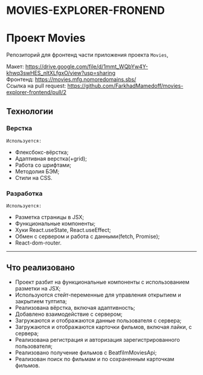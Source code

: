 MOVIES-EXPLORER-FRONEND
====

# Проект Movies

Репозиторий для фронтенд части приложения проекта `Movies`, 

Макет: https://drive.google.com/file/d/1mmt_WQbYw4Y-khwq3swHES_nltXLfgxO/view?usp=sharing   
Фронтенд: https://movies.mfg.nomoredomains.sbs/  
Ссылка на pull request: https://github.com/FarkhadMamedoff/movies-explorer-frontend/pull/2  

## Технологии
### Верстка
    Используется:
- Флексбокс-вёрстка;
- Адаптивная верстка(+grid);
- Работа со шрифтами;
- Методолия БЭМ;
- Стили на CSS.
### Разработка
    Используется:
- Разметка страницы в JSX;
- Функциональные компоненты;
- Хуки React.useState, React.useEffect;
- Обмен с сервером и работа с данными(fetch, Promise);
- React-dom-router.
___
## Что реализовано
- Проект разбит на функциональные компоненты с использованием разметки на JSX;
- Используются стейт-переменные для управления открытием и закрытием тултипа;
- Реализована вёрстка, включая адаптивность;
- Добавлено взаимодействие с сервером;
- Загружаются и отображаются данные пользователя с сервера;
- Загружаются и отображаются карточки фильмов, включая лайки, с сервера;
- Реализована регистрация и авторизация зарегистрированного пользователя;
- Реализовано получение фильмов с BeatfilmMoviesApi;
- Реализован поиск по фильмам и по сохраненным карточкам фильмов.
